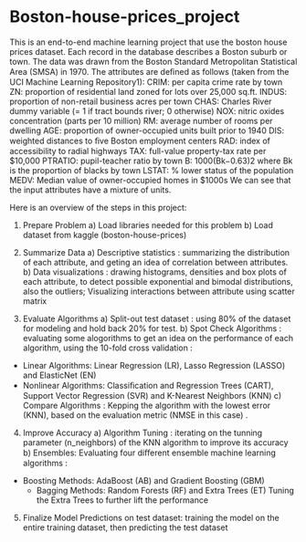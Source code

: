 # Boston-house-prices_project

This is an end-to-end machine learning project that use the boston house prices dataset. Each record in the database describes a Boston suburb or town. The data was drawn from the Boston Standard Metropolitan Statistical Area (SMSA) in 1970. The attributes are deﬁned as follows (taken from the UCI Machine Learning Repository1): 
CRIM: per capita crime rate by town
ZN: proportion of residential land zoned for lots over 25,000 sq.ft.
INDUS: proportion of non-retail business acres per town
CHAS: Charles River dummy variable (= 1 if tract bounds river; 0 otherwise)
NOX: nitric oxides concentration (parts per 10 million)
RM: average number of rooms per dwelling
AGE: proportion of owner-occupied units built prior to 1940
DIS: weighted distances to ﬁve Boston employment centers
RAD: index of accessibility to radial highways
TAX: full-value property-tax rate per $10,000
PTRATIO: pupil-teacher ratio by town
B: 1000(Bk−0.63)2 where Bk is the proportion of blacks by town
LSTAT: % lower status of the population
MEDV: Median value of owner-occupied homes in $1000s
We can see that the input attributes have a mixture of units.

Here is an overview of the steps in this project:

1. Prepare Problem
a) Load libraries needed for this problem
b) Load dataset from kaggle (boston-house-prices)

2. Summarize Data
a) Descriptive statistics : summarizing the distribution of each attribute, and geting an idea of correlation between attributes.
b) Data visualizations : drawing histograms, densities and box plots of each attribute, to detect  possible exponential and bimodal distributions, also the outliers; Visualizing interactions between attribute using scatter matrix

3. Evaluate Algorithms
a) Split-out test dataset : using 80% of the dataset for modeling and hold back 20% for test.
b) Spot Check Algorithms : evaluating some alogorithms to get an idea on the performance of each algorithm, using the 10-fold cross validation :
  - Linear Algorithms: Linear Regression (LR), Lasso Regression (LASSO) and ElasticNet (EN)
  - Nonlinear Algorithms: Classiﬁcation and Regression Trees (CART), Support Vector Regression (SVR) and K-Nearest Neighbors (KNN)
c) Compare Algorithms : Kepping the algorithm with the lowest error (KNN), based on the evaluation metric (NMSE in this case) .

4. Improve Accuracy
a) Algorithm Tuning : iterating on the tunning parameter (n_neighbors) of the KNN algorithm to improve its  accuracy 
b) Ensembles: 
Evaluating four diﬀerent ensemble machine learning algorithms :
  - Boosting Methods: AdaBoost (AB) and Gradient Boosting (GBM)
	- Bagging Methods: Random Forests (RF) and Extra Trees (ET)
Tuning the Extra Trees to further lift the performance

5. Finalize Model
Predictions on test dataset: training the model on the entire training dataset, then predicting the test dataset
